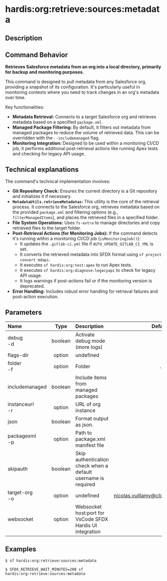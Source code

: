 <!-- This file has been generated with command 'sf hardis:doc:plugin:generate'. Please do not update it manually or it may be overwritten -->
# hardis:org:retrieve:sources:metadata

## Description


## Command Behavior

**Retrieves Salesforce metadata from an org into a local directory, primarily for backup and monitoring purposes.**

This command is designed to pull metadata from any Salesforce org, providing a snapshot of its configuration. It's particularly useful in monitoring contexts where you need to track changes in an org's metadata over time.

Key functionalities:

- **Metadata Retrieval:** Connects to a target Salesforce org and retrieves metadata based on a specified `package.xml`.
- **Managed Package Filtering:** By default, it filters out metadata from managed packages to reduce the volume of retrieved data. This can be overridden with the `--includemanaged` flag.
- **Monitoring Integration:** Designed to be used within a monitoring CI/CD job, it performs additional post-retrieval actions like running Apex tests and checking for legacy API usage.

## Technical explanations

The command's technical implementation involves:

- **Git Repository Check:** Ensures the current directory is a Git repository and initializes it if necessary.
- **`MetadataUtils.retrieveMetadatas`:** This utility is the core of the retrieval process. It connects to the Salesforce org, retrieves metadata based on the provided `package.xml` and filtering options (e.g., `filterManagedItems`), and places the retrieved files in a specified folder.
- **File System Operations:** Uses `fs-extra` to manage directories and copy retrieved files to the target folder.
- **Post-Retrieval Actions (for Monitoring Jobs):** If the command detects it's running within a monitoring CI/CD job (`isMonitoringJob()`):
  - It updates the `.gitlab-ci.yml` file if `AUTO_UPDATE_GITLAB_CI_YML` is set.
  - It converts the retrieved metadata into SFDX format using `sf project convert mdapi`.
  - It executes `sf hardis:org:test:apex` to run Apex tests.
  - It executes `sf hardis:org:diagnose:legacyapi` to check for legacy API usage.
  - It logs warnings if post-actions fail or if the monitoring version is deprecated.
- **Error Handling:** Includes robust error handling for retrieval failures and post-action execution.


## Parameters

|Name|Type|Description|Default|Required|Options|
|:---|:--:|:----------|:-----:|:------:|:-----:|
|debug<br/>-d|boolean|Activate debug mode (more logs)||||
|flags-dir|option|undefined||||
|folder<br/>-f|option|Folder|.|||
|includemanaged|boolean|Include items from managed packages||||
|instanceurl<br/>-r|option|URL of org instance||||
|json|boolean|Format output as json.||||
|packagexml<br/>-p|option|Path to package.xml manifest file||||
|skipauth|boolean|Skip authentication check when a default username is required||||
|target-org<br/>-o|option|undefined|nicolas.vuillamy@cloudity.com.playnico|||
|websocket|option|Websocket host:port for VsCode SFDX Hardis UI integration||||

## Examples

```shell
$ sf hardis:org:retrieve:sources:metadata
```

```shell
$ SFDX_RETRIEVE_WAIT_MINUTES=200 sf hardis:org:retrieve:sources:metadata
```


